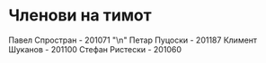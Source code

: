 # Членови на тимот
Павел Спростран - 201071 "\n"
Петар Пуцоски - 201187
Климент Шуканов - 201100
Стефан Ристески - 201060
